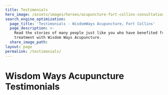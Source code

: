 ```yaml
---
title: Testimonials
hero_image: /assets/images/heroes/acupuncture-fort-collins-consultation-hero.jpg
search_engine_optimization:
  page_title: 'Testimonials - WisdomWays Acupuncture, Fort Collins'
  page_description: >-
    Read the stories of many people just like you who have benefited from
    treatment with Wisdom Ways Acupuncture.
  share_image_path:
layout: page
permalink: /testimonials/
---
```


# Wisdom Ways Acupuncture Testimonials